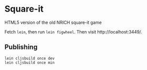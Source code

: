 Square-it
=========

HTML5 version of the old NRICH square-it game


Fetch `lein`, then run `lein figwheel`. Then visit http://localhost:3449/.


Publishing
----------

```
lein cljsbuild once dev
lein cljsbuild once min
```